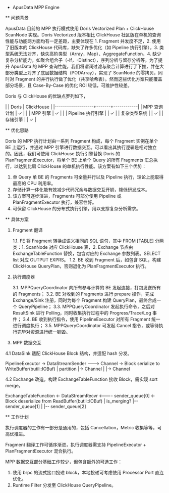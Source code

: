 * ApusData MPP Engine

** 问题背景

ApusData 目前的 MPP 执行模式使用 Doris Vectorized Plan + ClickHouse ScanNode 实现。Doris Vectorized 版本相比 ClickHouse 社区版在单机的查询性能与功能两方面均有一定差距，主要体现在 1. Fragment 并发度不足，2. 使用了旧版本的 ClickHouse 代码库，缺失了许多优化（如 Pipeline 执行引擎），3. 类型系统无法对齐，缺失高阶类型（Array，Map）、AggregateFunction，4. 缺少复杂分析能力，如聚合组合子（-If，-Distinct），序列分析与留存分析等。为了提升 ApusData 的 MPP 查询性能，我们将谓词过滤与聚合计算进行了下推，并在大部分类型上对齐了底层数据结构（PODArray），实现了 ScanNode 的零拷贝，同时对 Fragment 的并行执行做了优化（共享哈希表）。然而这些优化方案只能覆盖部分场景，且 Case-By-Case 的优化 ROI 较低，可维护性较差。

Doris 与 ClickHouse 的优缺点罗列如下，

|                   | Doris | ClickHouse |
|-------------------+-------+------------|
| MPP 查询计划      | ✓     |            |
| MPP 引擎          | ✓     |            |
| Pipeline 执行引擎 |       | ✓          |
| 复杂类型系统      |       | ✓          |
| 存储引擎          |       | ✓          |

** 优化思路

Doris 的 MPP 执行计划由一系列 Fragment 构成，每个 Fragment 实例在单个 BE 上运行，并通过 MPP 引擎进行数据交互。可以看出其执行逻辑是相对独立的。因此，我们可使用 ClickHouse 执行引擎替换 Doris 的 PlanFragmentExecutor，将单个 BE 上单个 Query 的所有 Fragments 汇总执行，以达到比肩 ClickHouse 的单机执行性能。该方案有如下三个优势：

1. 单 Query 单 BE 的 Fragments 可全量并行以及 Pipeline 执行，理论上能取得最高的 CPU 利用率。
2. 存储计算一体化能有效减少代码冗余与数据交互开销，降低研发成本。
3. 该方案可逐步演进，Fragments 可部分使用 Pipeline 或 PlanFragmentExecutor 执行，兼容性好。
4. 可保留 ClickHouse 的分布式执行引擎，用以支撑复杂分析需求。

** 具体方案

1. Fragment 翻译

   1.1. FE 将 Fragment 转换成语义相同的 SQL 语句，其中 FROM [TABLE] 分两类：1. ScanNode 对应 ClickHouse 表，2. Exchange 节点由 ExchangeTableFunction 替换，包含对应的 Exchange 参数列表。SELECT list 对应 OUTPUT EXPRS。
   1.2. BE 收到 Fragment 后，如包含 SQL，构建 ClickHouse QueryPlan，否则退化为 PlanFragmentExecutor 执行。

2. 执行调度器

   3.1. MPPQueryCoordinator 向所有参与计算的 BE 发起连接，打包发送所有的 Fragments；
   3.2. BE 对收到的 Fragments 进行 prepare 操作，完成 Exchange/Sink 注册，同时为每个 Fragment 构建 QueryPlan，最终合成一个 QueryPipeline；
   3.3. MPPQueryCoordinator 发起执行命令，之后对 ResultSink 进行 Polling，同时收集执行过程中的 Progress/Trace/Log 事件；
   3.4. BE 收到执行指令，使用 PipelineExecutor 对所有 Fragment 统一进行调度执行；
   3.5. MPPQueryCoordinator 可发起 Cancel 指令，或等待执行完毕对资源进行统一销毁。

3. MPP 数据交互

4.1 DataSink 适配 ClickHouse Block 结构，并适配 hash 分发。

PipelineExecutor -> DataStreamSender ---> Channel -> Block serialize to WriteBuffer(butil::IOBuf)
                                      |
                            partition |-> Channel
                                      |
                                      |-> Channel

4.2 Exchange 改造。构建 ExchangeTableFunction 接收 Block，需实现 sort merge。

ExchangeTableFunction <- DataStreamRecvr <---- sender_queue[0] <- Block deserialize from ReadBuffer(butil::IOBuf)
                                                                           |
                                                               is_merging? |-- sender_queue[1]
                                                                           |
                                                                           |-- sender_queue[2]


** 工作计划

执行调度器的工作有一部分是通用的，包括 Cancellation，Metric 收集等等，可高优推进。

Fragment 翻译工作可循序渐进，执行调度器需支持 PipelineExecutor + PlanFragmentExecutor 混合执行。

MPP 数据交互部分基础工作较少，但包含额外的可选工作：
 1. 使用 brpc 的流式接口投递 block，本地投递可考虑使用 Processor Port 直连优化。
 2. Runtime Filter 分发至 ClickHouse QueryPipeline。
